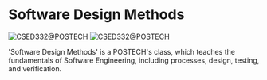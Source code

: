 # Software Design Methods
[![CSED332@POSTECH](https://img.shields.io/badge/CSED332-POSTECH-c80150)](https://www.postech.ac.kr)
[![CSED332@POSTECH](https://img.shields.io/badge/Fall-2021-775E64)](https://www.postech.ac.kr/eng)

'Software Design Methods' is a POSTECH's class, which teaches the fundamentals of Software Engineering, including processes, design, testing, and verification. 